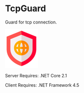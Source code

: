# TcpGuard
Guard for tcp connection.

![alt tag](https://github.com/aaasoft/TcpGuard/raw/master/logo.png)

Server Requires: .NET Core 2.1

Client Requires: .NET Framework 4.5

